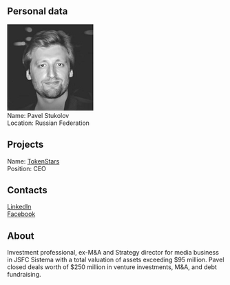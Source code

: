 ## Personal data
![pavel_stukolov photo](photo/pavel_stukolov.jpg)  
Name:    Pavel Stukolov   
Location: Russian Federation  
## Projects 
Name: [TokenStars](../projects/tokenstars.md)  
Position: CEO  
## Contacts
[LinkedIn](https://www.linkedin.com/in/pavel-stukolov-760558a/)    
[Facebook](https://www.facebook.com/pavel.stukolov)
## About
Investment professional, ex-M&A and Strategy director for media business in JSFC Sistema with a total valuation of assets exceeding $95 million. Pavel closed deals worth of $250 million in venture investments, M&A, and debt fundraising.
